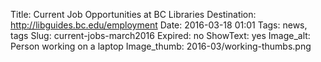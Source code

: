 Title: Current Job Opportunities at BC Libraries
Destination: http://libguides.bc.edu/employment
Date: 2016-03-18 01:01 
Tags: news, tags 
Slug: current-jobs-march2016
Expired: no
ShowText: yes
Image_alt: Person working on a laptop
Image_thumb: 2016-03/working-thumbs.png
